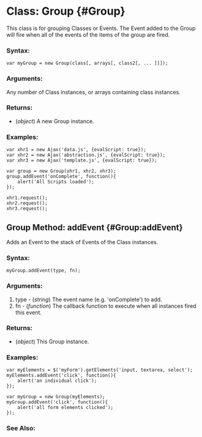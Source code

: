 Class: Group {#Group}
=====================

This class is for grouping Classes or Events. The Event added to the Group will fire when all of the events of the items of the group are fired.

### Syntax:

	var myGroup = new Group(class[, arrays[, class2[, ... ]]]);

### Arguments:

Any number of Class instances, or arrays containing class instances.

### Returns:

* (*object*) A new Group instance.

### Examples:

	var xhr1 = new Ajax('data.js', {evalScript: true});
	var xhr2 = new Ajax('abstraction.js', {evalScript: true});
	var xhr3 = new Ajax('template.js', {evalScript: true});

	var group = new Group(xhr1, xhr2, xhr3);
	group.addEvent('onComplete', function(){
		alert('All Scripts loaded');
	});

	xhr1.request();
	xhr2.request();
	xhr3.request();



Group Method: addEvent {#Group:addEvent}
----------------------------------------

Adds an Event to the stack of Events of the Class instances.

###	Syntax:

	myGroup.addEvent(type, fn);

###	Arguments:

1. type - (*string*) The event name (e.g. 'onComplete') to add.
2. fn   - (*function*) The callback function to execute when all instances fired this event.

###	Returns:

* (*object*) This Group instance.

###	Examples:

	var myElements = $('myForm').getElements('input, textarea, select');
	myElements.addEvent('click', function(){
		alert('an individual click');
	});

	var myGroup = new Group(myElements);
	myGroup.addEvent('click', function(){
		alert('all form elements clicked');
	});



###	See Also:

[Element.addEvent]: /Element/Element.Event/#Element:addEvent
